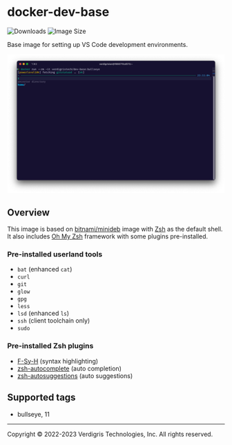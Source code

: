 # docker-dev-base

![Downloads][shield-docker-downloads]
![Image Size][shield-docker-size]

Base image for setting up VS Code development environments.

![shell](./docs/shell.png)

## Overview

This image is based on [bitnami/minideb][minideb] image with [Zsh][zsh] as the
default shell. It also includes [Oh My Zsh][oh-my-zsh] framework with some
plugins pre-installed.

### Pre-installed userland tools

- `bat` (enhanced `cat`)
- `curl`
- `git`
- `glow`
- `gpg`
- `less`
- `lsd` (enhanced `ls`)
- `ssh` (client toolchain only)
- `sudo`

### Pre-installed Zsh plugins

- [F-Sy-H][f-sy-h] (syntax highlighting)
- [zsh-autocomplete][zsh-autocomplete] (auto completion)
- [zsh-autosuggestions][zsh-autosuggestions] (auto suggestions)

## Supported tags

- bullseye, 11

---

Copyright © 2022-2023 Verdigris Technologies, Inc. All rights reserved.

[shield-docker-downloads]: https://img.shields.io/docker/pulls/verdigristech/dev-base?style=flat-square
[shield-docker-size]: https://img.shields.io/docker/image-size/verdigristech/dev-base/11?style=flat-square
[minideb]: https://github.com/bitnami/minideb
[zsh]: https://www.zsh.org/
[oh-my-zsh]: https://ohmyz.sh/
[f-sy-h]: https://github.com/z-shell/F-Sy-H
[zsh-autocomplete]: https://github.com/marlonrichert/zsh-autocomplete
[zsh-autosuggestions]: https://github.com/zsh-users/zsh-autosuggestions
